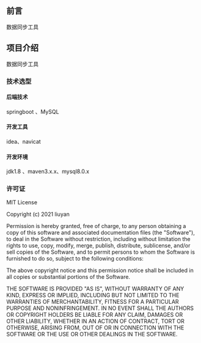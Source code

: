 ## 前言
数据同步工具
## 项目介绍
数据同步工具
### 技术选型
#### 后端技术
springboot
、MySQL
#### 开发工具
idea、navicat
#### 开发环境
jdk1.8 、maven3.x.x、mysql8.0.x
### 许可证
MIT License

Copyright (c) 2021 liuyan

Permission is hereby granted, free of charge, to any person obtaining a copy
of this software and associated documentation files (the "Software"), to deal
in the Software without restriction, including without limitation the rights
to use, copy, modify, merge, publish, distribute, sublicense, and/or sell
copies of the Software, and to permit persons to whom the Software is
furnished to do so, subject to the following conditions:

The above copyright notice and this permission notice shall be included in all
copies or substantial portions of the Software.

THE SOFTWARE IS PROVIDED "AS IS", WITHOUT WARRANTY OF ANY KIND, EXPRESS OR
IMPLIED, INCLUDING BUT NOT LIMITED TO THE WARRANTIES OF MERCHANTABILITY,
FITNESS FOR A PARTICULAR PURPOSE AND NONINFRINGEMENT. IN NO EVENT SHALL THE
AUTHORS OR COPYRIGHT HOLDERS BE LIABLE FOR ANY CLAIM, DAMAGES OR OTHER
LIABILITY, WHETHER IN AN ACTION OF CONTRACT, TORT OR OTHERWISE, ARISING FROM,
OUT OF OR IN CONNECTION WITH THE SOFTWARE OR THE USE OR OTHER DEALINGS IN THE
SOFTWARE.

